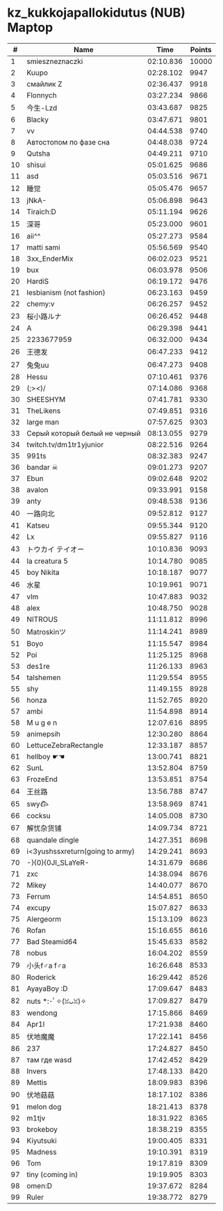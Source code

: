 # kz_kukkojapallokidutus (NUB) Maptop

|  # | Name | Time | Points |
|-------------- | -------------- | -------------- | -------------- | 
| 1 | smieszneznaczki | 02:10.836 | 10000 | 
| 2 | Kuupo | 02:28.102 | 9947 | 
| 3 | смайлик Z | 02:36.437 | 9918 | 
| 4 | Flonnych | 03:27.234 | 9866 | 
| 5 | 今生-Lzd | 03:43.687 | 9825 | 
| 6 | Blacky | 03:47.671 | 9801 | 
| 7 | vv | 04:44.538 | 9740 | 
| 8 | Автостопом по фазе сна | 04:48.038 | 9724 | 
| 9 | Qutsha | 04:49.211 | 9710 | 
| 10 | shisui | 05:01.625 | 9686 | 
| 11 | asd | 05:03.516 | 9671 | 
| 12 | 睡觉 | 05:05.476 | 9657 | 
| 13 | jNkA- | 05:06.898 | 9643 | 
| 14 | Tiraich:D | 05:11.194 | 9626 | 
| 15 | 深哥 | 05:23.000 | 9601 | 
| 16 | aii^^ | 05:27.273 | 9584 | 
| 17 | matti sami | 05:56.569 | 9540 | 
| 18 | 3xx_EnderMix | 06:02.023 | 9521 | 
| 19 | bux | 06:03.978 | 9506 | 
| 20 | HardiS | 06:19.172 | 9476 | 
| 21 | lesbianism (not fashion) | 06:23.163 | 9459 | 
| 22 | chemy:v | 06:26.257 | 9452 | 
| 23 | 桜小路ルナ | 06:26.452 | 9448 | 
| 24 | A | 06:29.398 | 9441 | 
| 25 | 2233677959 | 06:32.000 | 9434 | 
| 26 | 王德发 | 06:47.233 | 9412 | 
| 27 | 兔兔uu | 06:47.273 | 9408 | 
| 28 | Hessu | 07:10.461 | 9376 | 
| 29 | (;><)/ | 07:14.086 | 9368 | 
| 30 | SHEESHYM | 07:41.781 | 9330 | 
| 31 | TheLikens | 07:49.851 | 9316 | 
| 32 | large man | 07:57.625 | 9303 | 
| 33 | Серый который белый не черный | 08:13.055 | 9279 | 
| 34 | twitch.tv/dm1tr1yjunior | 08:22.516 | 9264 | 
| 35 | 991ts | 08:32.383 | 9247 | 
| 36 | bandar ☠ | 09:01.273 | 9207 | 
| 37 | Ebun | 09:02.648 | 9202 | 
| 38 | avalon | 09:33.991 | 9158 | 
| 39 | anty | 09:48.538 | 9136 | 
| 40 | 一路向北 | 09:52.812 | 9127 | 
| 41 | Katseu | 09:55.344 | 9120 | 
| 42 | Lx | 09:55.827 | 9116 | 
| 43 | トウカイ テイオー | 10:10.836 | 9093 | 
| 44 | la creatura 5 | 10:14.780 | 9085 | 
| 45 | boy Nikita | 10:18.187 | 9077 | 
| 46 | 水星 | 10:19.961 | 9071 | 
| 47 | vlm | 10:47.883 | 9032 | 
| 48 | alex | 10:48.750 | 9028 | 
| 49 | NITROUS | 11:11.812 | 8996 | 
| 50 | Matroskinツ | 11:14.241 | 8989 | 
| 51 | Boyo | 11:15.547 | 8984 | 
| 52 | Poi | 11:25.125 | 8968 | 
| 53 | des1re | 11:26.133 | 8963 | 
| 54 | talshemen | 11:29.554 | 8955 | 
| 55 | shy | 11:49.155 | 8928 | 
| 56 | honza | 11:52.765 | 8920 | 
| 57 | ambi | 11:54.898 | 8914 | 
| 58 | M u g e n | 12:07.616 | 8895 | 
| 59 | animepsih | 12:30.280 | 8864 | 
| 60 | LettuceZebraRectangle | 12:33.187 | 8857 | 
| 61 | hellboy ☛☚ | 13:00.741 | 8821 | 
| 62 | SunL | 13:52.804 | 8759 | 
| 63 | FrozeEnd | 13:53.851 | 8754 | 
| 64 | 王丝路 | 13:56.788 | 8747 | 
| 65 | swy𐂃 | 13:58.969 | 8741 | 
| 66 | cocksu | 14:05.008 | 8730 | 
| 67 | 解忧杂货铺 | 14:09.734 | 8721 | 
| 68 | quandale dingle | 14:27.351 | 8698 | 
| 69 | i<3yushssxreturn(going to army) | 14:29.241 | 8693 | 
| 70 | -}{0}{0JI_SLaYeR- | 14:31.679 | 8686 | 
| 71 | zxc | 14:38.094 | 8676 | 
| 72 | Mikey | 14:40.077 | 8670 | 
| 73 | Ferrum | 14:54.851 | 8650 | 
| 74 | excupy | 15:07.827 | 8633 | 
| 75 | Alergeorm | 15:13.109 | 8623 | 
| 76 | Rofan | 15:16.655 | 8616 | 
| 77 | Bad Steamid64 | 15:45.633 | 8582 | 
| 78 | nobus | 16:04.202 | 8559 | 
| 79 | 小头f♂a f♂a | 16:26.648 | 8533 | 
| 80 | Roderick | 16:29.442 | 8526 | 
| 81 | AyayaBoy :D | 17:09.647 | 8483 | 
| 82 | nuts *:･ﾟ✧(ꈍᴗꈍ)✧ | 17:09.827 | 8479 | 
| 83 | wendong | 17:15.866 | 8469 | 
| 84 | Apr1l | 17:21.938 | 8460 | 
| 85 | 伏地魔魔 | 17:22.141 | 8456 | 
| 86 | 237 | 17:24.827 | 8450 | 
| 87 | там где wasd | 17:42.452 | 8429 | 
| 88 | Invers | 17:48.133 | 8420 | 
| 89 | Mettis | 18:09.983 | 8396 | 
| 90 | 伏地菇菇 | 18:17.102 | 8386 | 
| 91 | melon dog | 18:21.413 | 8378 | 
| 92 | m1tjv | 18:31.922 | 8365 | 
| 93 | brokeboy | 18:38.219 | 8355 | 
| 94 | Kiyutsuki | 19:00.405 | 8331 | 
| 95 | Madness | 19:10.391 | 8319 | 
| 96 | Tom | 19:17.819 | 8309 | 
| 97 | tiny (coming in) | 19:19.905 | 8303 | 
| 98 | omen:D | 19:37.672 | 8284 | 
| 99 | Ruler | 19:38.772 | 8279 | 

